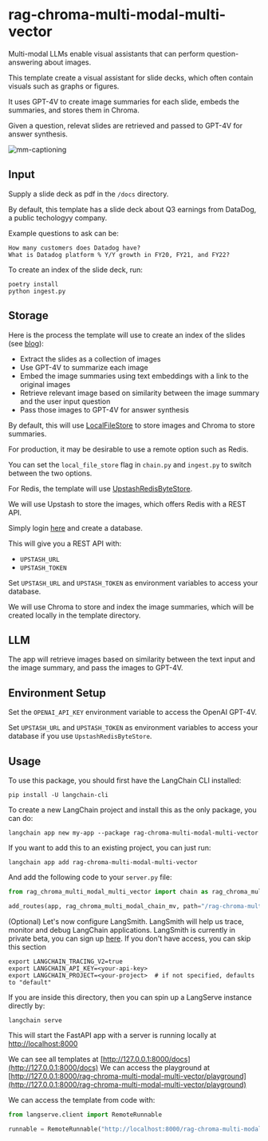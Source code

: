 
# rag-chroma-multi-modal-multi-vector

Multi-modal LLMs enable visual assistants that can perform question-answering about images. 

This template create a visual assistant for slide decks, which often contain visuals such as graphs or figures.

It uses GPT-4V to create image summaries for each slide, embeds the summaries, and stores them in Chroma.
 
Given a question, relevat slides are retrieved and passed to GPT-4V for answer synthesis.

![mm-captioning](https://github.com/langchain-ai/langchain/assets/122662504/5277ef6b-d637-43c7-8dc1-9b1567470503)

## Input

Supply a slide deck as pdf in the `/docs` directory. 

By default, this template has a slide deck about Q3 earnings from DataDog, a public techologyy company.

Example questions to ask can be:
```
How many customers does Datadog have?
What is Datadog platform % Y/Y growth in FY20, FY21, and FY22?
```

To create an index of the slide deck, run:
```
poetry install
python ingest.py
```

## Storage

Here is the process the template will use to create an index of the slides (see [blog](https://blog.langchain.dev/multi-modal-rag-template/)):

* Extract the slides as a collection of images
* Use GPT-4V to summarize each image
* Embed the image summaries using text embeddings with a link to the original images
* Retrieve relevant image based on similarity between the image summary and the user input question
* Pass those images to GPT-4V for answer synthesis

By default, this will use [LocalFileStore](https://python.langchain.com/docs/integrations/stores/file_system) to store images and Chroma to store summaries.

For production, it may be desirable to use a remote option such as Redis.

You can set the `local_file_store` flag in `chain.py` and `ingest.py` to switch between the two options.

For Redis, the template will use [UpstashRedisByteStore](https://python.langchain.com/docs/integrations/stores/upstash_redis).

We will use Upstash to store the images, which offers Redis with a REST API.

Simply login [here](https://upstash.com/) and create a database.

This will give you a REST API with:

* `UPSTASH_URL`
* `UPSTASH_TOKEN`
 
Set `UPSTASH_URL` and `UPSTASH_TOKEN` as environment variables to access your database.

We will use Chroma to store and index the image summaries, which will be created locally in the template directory.

## LLM

The app will retrieve images based on similarity between the text input and the image summary, and pass the images to GPT-4V.

## Environment Setup

Set the `OPENAI_API_KEY` environment variable to access the OpenAI GPT-4V.

Set `UPSTASH_URL` and `UPSTASH_TOKEN` as environment variables to access your database if you use `UpstashRedisByteStore`.

## Usage

To use this package, you should first have the LangChain CLI installed:

```shell
pip install -U langchain-cli
```

To create a new LangChain project and install this as the only package, you can do:

```shell
langchain app new my-app --package rag-chroma-multi-modal-multi-vector
```

If you want to add this to an existing project, you can just run:

```shell
langchain app add rag-chroma-multi-modal-multi-vector
```

And add the following code to your `server.py` file:
```python
from rag_chroma_multi_modal_multi_vector import chain as rag_chroma_multi_modal_chain_mv

add_routes(app, rag_chroma_multi_modal_chain_mv, path="/rag-chroma-multi-modal-multi-vector")
```

(Optional) Let's now configure LangSmith. 
LangSmith will help us trace, monitor and debug LangChain applications. 
LangSmith is currently in private beta, you can sign up [here](https://smith.langchain.com/). 
If you don't have access, you can skip this section

```shell
export LANGCHAIN_TRACING_V2=true
export LANGCHAIN_API_KEY=<your-api-key>
export LANGCHAIN_PROJECT=<your-project>  # if not specified, defaults to "default"
```

If you are inside this directory, then you can spin up a LangServe instance directly by:

```shell
langchain serve
```

This will start the FastAPI app with a server is running locally at 
[http://localhost:8000](http://localhost:8000)

We can see all templates at [http://127.0.0.1:8000/docs](http://127.0.0.1:8000/docs)
We can access the playground at [http://127.0.0.1:8000/rag-chroma-multi-modal-multi-vector/playground](http://127.0.0.1:8000/rag-chroma-multi-modal-multi-vector/playground)  

We can access the template from code with:

```python
from langserve.client import RemoteRunnable

runnable = RemoteRunnable("http://localhost:8000/rag-chroma-multi-modal-multi-vector")
```
